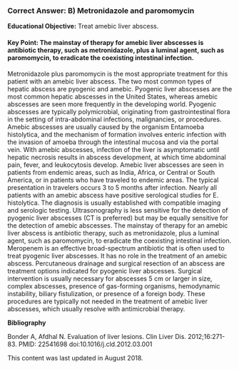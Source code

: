 
### Correct Answer: B) Metronidazole and paromomycin 

**Educational Objective:** Treat amebic liver abscess.

#### **Key Point:** The mainstay of therapy for amebic liver abscesses is antibiotic therapy, such as metronidazole, plus a luminal agent, such as paromomycin, to eradicate the coexisting intestinal infection.

Metronidazole plus paromomycin is the most appropriate treatment for this patient with an amebic liver abscess. The two most common types of hepatic abscess are pyogenic and amebic. Pyogenic liver abscesses are the most common hepatic abscesses in the United States, whereas amebic abscesses are seen more frequently in the developing world. Pyogenic abscesses are typically polymicrobial, originating from gastrointestinal flora in the setting of intra-abdominal infections, malignancies, or procedures. Amebic abscesses are usually caused by the organism Entamoeba histolytica, and the mechanism of formation involves enteric infection with the invasion of amoeba through the intestinal mucosa and via the portal vein. With amebic abscesses, infection of the liver is asymptomatic until hepatic necrosis results in abscess development, at which time abdominal pain, fever, and leukocytosis develop. Amebic liver abscesses are seen in patients from endemic areas, such as India, Africa, or Central or South America, or in patients who have traveled to endemic areas. The typical presentation in travelers occurs 3 to 5 months after infection. Nearly all patients with an amebic abscess have positive serological studies for E. histolytica. The diagnosis is usually established with compatible imaging and serologic testing. Ultrasonography is less sensitive for the detection of pyogenic liver abscesses (CT is preferred) but may be equally sensitive for the detection of amebic abscesses. The mainstay of therapy for an amebic liver abscess is antibiotic therapy, such as metronidazole, plus a luminal agent, such as paromomycin, to eradicate the coexisting intestinal infection.
Meropenem is an effective broad-spectrum antibiotic that is often used to treat pyogenic liver abscesses. It has no role in the treatment of an amebic abscess.
Percutaneous drainage and surgical resection of an abscess are treatment options indicated for pyogenic liver abscesses. Surgical intervention is usually necessary for abscesses 5 cm or larger in size, complex abscesses, presence of gas-forming organisms, hemodynamic instability, biliary fistulization, or presence of a foreign body. These procedures are typically not needed in the treatment of amebic liver abscesses, which usually resolve with antimicrobial therapy.

**Bibliography**

Bonder A, Afdhal N. Evaluation of liver lesions. Clin Liver Dis. 2012;16:271-83. PMID: 22541698 doi:10.1016/j.cld.2012.03.001

This content was last updated in August 2018.